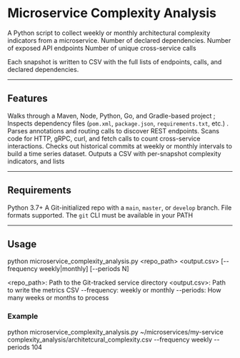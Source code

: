# Microservice Complexity Analysis

A Python script to collect weekly or monthly architectural complexity indicators from a microservice.
Number of declared dependencies.
Number of exposed API endpoints
Number of unique cross-service calls

Each snapshot is written to CSV with the full lists of endpoints, calls, and declared dependencies.

---

## Features

Walks through a Maven, Node, Python, Go, and Gradle-based project ;
Inspects dependency files (`pom.xml`, `package.json`, `requirements.txt`, etc.) .
Parses annotations and routing calls to discover REST endpoints.
Scans code for HTTP, gRPC, curl, and fetch calls to count cross-service interactions. 
Checks out historical commits at weekly or monthly intervals to build a time series dataset.
Outputs a CSV with per-snapshot complexity indicators, and lists  

---

## Requirements

Python 3.7+ 
A Git-initialized repo with a `main`, `master`, or `develop` branch.
File formats supported.
The `git` CLI must be available in your PATH  

---

## Usage
python microservice_complexity_analysis.py <repo_path> <output.csv> [--frequency weekly|monthly] [--periods N]

<repo_path>: Path to the Git-tracked service directory
<output.csv>: Path to write the metrics CSV
--frequency: weekly or monthly
--periods: How many weeks or months to process


### Example
python microservice_complexity_analysis.py ~/microservices/my-service complexity_analysis/architetcural_complexity.csv --frequency weekly --periods 104
